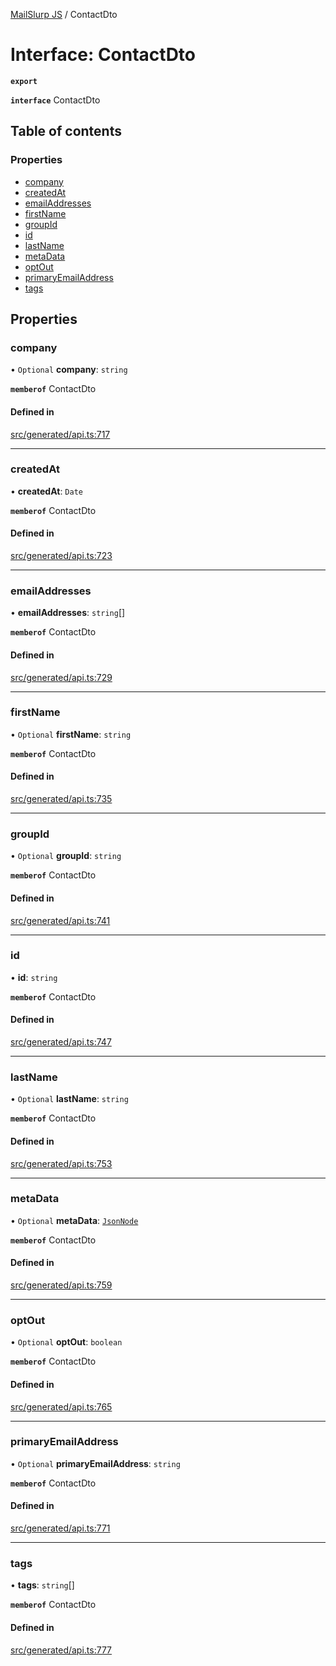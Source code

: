 [MailSlurp JS](../README.md) / ContactDto

# Interface: ContactDto

**`export`**

**`interface`** ContactDto

## Table of contents

### Properties

- [company](ContactDto.md#company)
- [createdAt](ContactDto.md#createdat)
- [emailAddresses](ContactDto.md#emailaddresses)
- [firstName](ContactDto.md#firstname)
- [groupId](ContactDto.md#groupid)
- [id](ContactDto.md#id)
- [lastName](ContactDto.md#lastname)
- [metaData](ContactDto.md#metadata)
- [optOut](ContactDto.md#optout)
- [primaryEmailAddress](ContactDto.md#primaryemailaddress)
- [tags](ContactDto.md#tags)

## Properties

### company

• `Optional` **company**: `string`

**`memberof`** ContactDto

#### Defined in

[src/generated/api.ts:717](https://github.com/mailslurp/mailslurp-client/blob/1460b4d/src/generated/api.ts#L717)

___

### createdAt

• **createdAt**: `Date`

**`memberof`** ContactDto

#### Defined in

[src/generated/api.ts:723](https://github.com/mailslurp/mailslurp-client/blob/1460b4d/src/generated/api.ts#L723)

___

### emailAddresses

• **emailAddresses**: `string`[]

**`memberof`** ContactDto

#### Defined in

[src/generated/api.ts:729](https://github.com/mailslurp/mailslurp-client/blob/1460b4d/src/generated/api.ts#L729)

___

### firstName

• `Optional` **firstName**: `string`

**`memberof`** ContactDto

#### Defined in

[src/generated/api.ts:735](https://github.com/mailslurp/mailslurp-client/blob/1460b4d/src/generated/api.ts#L735)

___

### groupId

• `Optional` **groupId**: `string`

**`memberof`** ContactDto

#### Defined in

[src/generated/api.ts:741](https://github.com/mailslurp/mailslurp-client/blob/1460b4d/src/generated/api.ts#L741)

___

### id

• **id**: `string`

**`memberof`** ContactDto

#### Defined in

[src/generated/api.ts:747](https://github.com/mailslurp/mailslurp-client/blob/1460b4d/src/generated/api.ts#L747)

___

### lastName

• `Optional` **lastName**: `string`

**`memberof`** ContactDto

#### Defined in

[src/generated/api.ts:753](https://github.com/mailslurp/mailslurp-client/blob/1460b4d/src/generated/api.ts#L753)

___

### metaData

• `Optional` **metaData**: [`JsonNode`](JsonNode.md)

**`memberof`** ContactDto

#### Defined in

[src/generated/api.ts:759](https://github.com/mailslurp/mailslurp-client/blob/1460b4d/src/generated/api.ts#L759)

___

### optOut

• `Optional` **optOut**: `boolean`

**`memberof`** ContactDto

#### Defined in

[src/generated/api.ts:765](https://github.com/mailslurp/mailslurp-client/blob/1460b4d/src/generated/api.ts#L765)

___

### primaryEmailAddress

• `Optional` **primaryEmailAddress**: `string`

**`memberof`** ContactDto

#### Defined in

[src/generated/api.ts:771](https://github.com/mailslurp/mailslurp-client/blob/1460b4d/src/generated/api.ts#L771)

___

### tags

• **tags**: `string`[]

**`memberof`** ContactDto

#### Defined in

[src/generated/api.ts:777](https://github.com/mailslurp/mailslurp-client/blob/1460b4d/src/generated/api.ts#L777)
